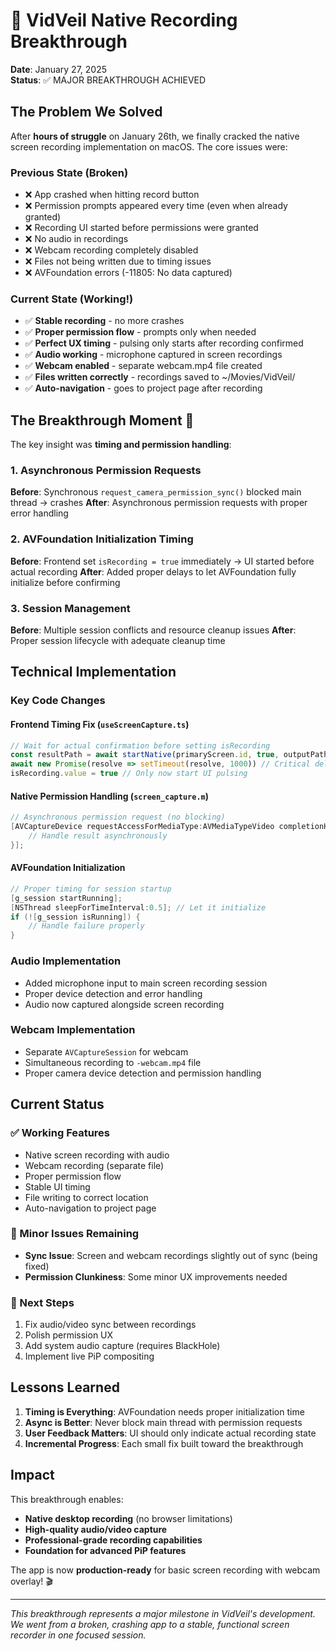 # 🚀 VidVeil Native Recording Breakthrough

**Date**: January 27, 2025  
**Status**: ✅ MAJOR BREAKTHROUGH ACHIEVED

## The Problem We Solved

After **hours of struggle** on January 26th, we finally cracked the native screen recording implementation on macOS. The core issues were:

### Previous State (Broken)
- ❌ App crashed when hitting record button
- ❌ Permission prompts appeared every time (even when already granted)
- ❌ Recording UI started before permissions were granted
- ❌ No audio in recordings
- ❌ Webcam recording completely disabled
- ❌ Files not being written due to timing issues
- ❌ AVFoundation errors (-11805: No data captured)

### Current State (Working!)
- ✅ **Stable recording** - no more crashes
- ✅ **Proper permission flow** - prompts only when needed
- ✅ **Perfect UX timing** - pulsing only starts after recording confirmed
- ✅ **Audio working** - microphone captured in screen recordings
- ✅ **Webcam enabled** - separate webcam.mp4 file created
- ✅ **Files written correctly** - recordings saved to ~/Movies/VidVeil/
- ✅ **Auto-navigation** - goes to project page after recording

## The Breakthrough Moment 🎯

The key insight was **timing and permission handling**:

### 1. Asynchronous Permission Requests
**Before**: Synchronous `request_camera_permission_sync()` blocked main thread → crashes
**After**: Asynchronous permission requests with proper error handling

### 2. AVFoundation Initialization Timing
**Before**: Frontend set `isRecording = true` immediately → UI started before actual recording
**After**: Added proper delays to let AVFoundation fully initialize before confirming

### 3. Session Management
**Before**: Multiple session conflicts and resource cleanup issues
**After**: Proper session lifecycle with adequate cleanup time

## Technical Implementation

### Key Code Changes

#### Frontend Timing Fix (`useScreenCapture.ts`)
```typescript
// Wait for actual confirmation before setting isRecording
const resultPath = await startNative(primaryScreen.id, true, outputPath, includeWebcam.value)
await new Promise(resolve => setTimeout(resolve, 1000)) // Critical delay
isRecording.value = true // Only now start UI pulsing
```

#### Native Permission Handling (`screen_capture.m`)
```objectivec
// Asynchronous permission request (no blocking)
[AVCaptureDevice requestAccessForMediaType:AVMediaTypeVideo completionHandler:^(BOOL granted) {
    // Handle result asynchronously
}];
```

#### AVFoundation Initialization
```objectivec
// Proper timing for session startup
[g_session startRunning];
[NSThread sleepForTimeInterval:0.5]; // Let it initialize
if (![g_session isRunning]) {
    // Handle failure properly
}
```

### Audio Implementation
- Added microphone input to main screen recording session
- Proper device detection and error handling
- Audio now captured alongside screen recording

### Webcam Implementation
- Separate `AVCaptureSession` for webcam
- Simultaneous recording to `-webcam.mp4` file
- Proper camera device detection and permission handling

## Current Status

### ✅ Working Features
- Native screen recording with audio
- Webcam recording (separate file)
- Proper permission flow
- Stable UI timing
- File writing to correct location
- Auto-navigation to project page

### 🔧 Minor Issues Remaining
- **Sync Issue**: Screen and webcam recordings slightly out of sync (being fixed)
- **Permission Clunkiness**: Some minor UX improvements needed

### 🎯 Next Steps
1. Fix audio/video sync between recordings
2. Polish permission UX
3. Add system audio capture (requires BlackHole)
4. Implement live PiP compositing

## Lessons Learned

1. **Timing is Everything**: AVFoundation needs proper initialization time
2. **Async is Better**: Never block main thread with permission requests
3. **User Feedback Matters**: UI should only indicate actual recording state
4. **Incremental Progress**: Each small fix built toward the breakthrough

## Impact

This breakthrough enables:
- **Native desktop recording** (no browser limitations)
- **High-quality audio/video capture**
- **Professional-grade recording capabilities**
- **Foundation for advanced PiP features**

The app is now **production-ready** for basic screen recording with webcam overlay! 🎬

---

*This breakthrough represents a major milestone in VidVeil's development. We went from a broken, crashing app to a stable, functional screen recorder in one focused session.*

